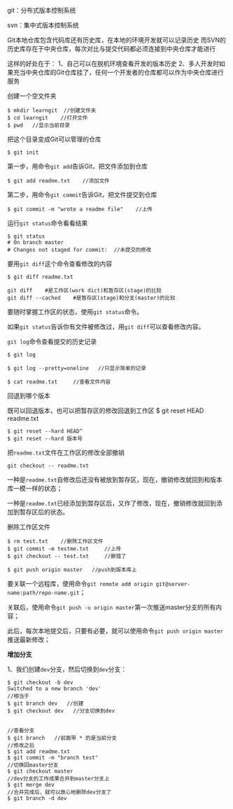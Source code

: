 git：分布式版本控制系统

svn：集中式版本控制系统

Git本地仓库包含代码库还有历史库，在本地的环境开发就可以记录历史 而SVN的历史库存在于中央仓库，每次对比与提交代码都必须连接到中央仓库才能进行

这样的好处在于： 1、自己可以在脱机环境查看开发的版本历史 2、多人开发时如果充当中央仓库的Git仓库挂了，任何一个开发者的仓库都可以作为中央仓库进行服务

创建一个空文件夹

```
$ mkdir learngit  //创建文件夹
$ cd learngit    //打开文件
$ pwd   //显示当前目录
```

把这个目录变成Git可以管理的仓库

```
$ git init
```

第一步，用命令`git add`告诉Git，把文件添加到仓库

```
$ git add readme.txt    //添加文件
```

第二步，用命令`git commit`告诉Git，把文件提交到仓库

```
$ git commit -m "wrote a readme file"    //上传
```

运行`git status`命令看看结果

```
$ git status
# On branch master
# Changes not staged for commit:  //未提交的修改
```

要用`git diff`这个命令查看修改的内容

```
$ git diff readme.txt

git diff    #是工作区(work dict)和暂存区(stage)的比较
git diff --cached    #是暂存区(stage)和分支(master)的比较
```

要随时掌握工作区的状态，使用`git status`命令。

如果`git status`告诉你有文件被修改过，用`git diff`可以查看修改内容。

`git log`命令查看提交的历史记录

```
$ git log
```

```
$ git log --pretty=oneline   //只显示简单的记录
```

```
$ cat readme.txt     //查看文件内容
```

回退到哪个版本

既可以回退版本，也可以把暂存区的修改回退到工作区   $ git reset HEAD readme.txt

```
$ git reset --hard HEAD^
$ git reset --hard 版本号
```

把`readme.txt`文件在工作区的修改全部撤销

`git checkout -- readme.txt`

一种是`readme.txt`自修改后还没有被放到暂存区，现在，撤销修改就回到和版本库一模一样的状态；

一种是`readme.txt`已经添加到暂存区后，又作了修改，现在，撤销修改就回到添加到暂存区后的状态。

删除工作区文件

```
$ rm test.txt    //删除工作区文件
$ git commit -m testme.txt     //上传
$ git checkout -- test.txt     //删错了
```

```
$ git push origin master   //push到版本库上
```

要关联一个远程库，使用命令`git remote add origin git@server-name:path/repo-name.git`；

关联后，使用命令`git push -u origin master`第一次推送master分支的所有内容；

此后，每次本地提交后，只要有必要，就可以使用命令`git push origin master`推送最新修改；

**增加分支**

1、我们创建`dev`分支，然后切换到`dev`分支：

```
$ git checkout -b dev
Switched to a new branch 'dev'
//相当于
$ git branch dev   //创建
$ git checkout dev   //分支切换到dev


//查看分支
$ git branch   //前面带 * 的是当前分支
//修改之后
$ git add readme.txt 
$ git commit -m "branch test"
//切换回master分支
$ git checkout master
//dev分支的工作成果合并到master分支上
$ git merge dev
//合并完成后，就可以放心地删除dev分支了
$ git branch -d dev

```



